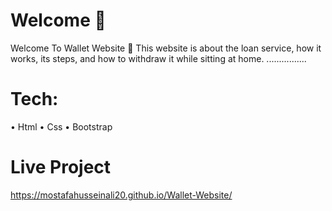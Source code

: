 # Welcome 👋
Welcome To Wallet Website 🥰
This website is about the loan service,
how it works, its steps, and how to withdraw
it while sitting at home.
................
# Tech:
• Html
• Css
• Bootstrap
# Live Project
https://mostafahusseinali20.github.io/Wallet-Website/ 
